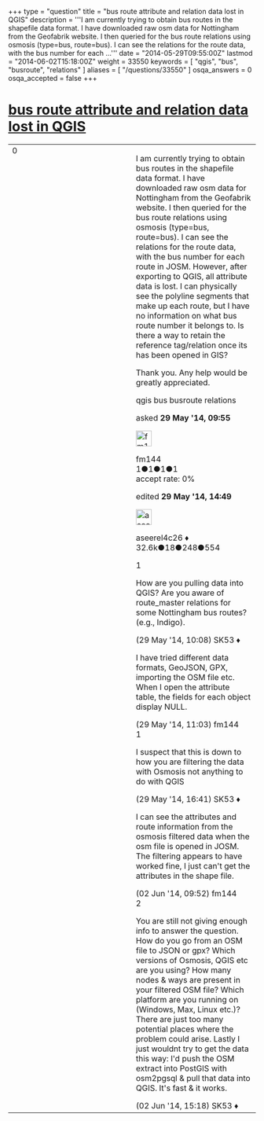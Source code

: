 +++
type = "question"
title = "bus route attribute and relation data lost in QGIS"
description = '''I am currently trying to obtain bus routes in the shapefile data format. I have downloaded raw osm data for Nottingham from the Geofabrik website. I then queried for the bus route relations using osmosis (type=bus, route=bus). I can see the relations for the route data, with the bus number for each ...'''
date = "2014-05-29T09:55:00Z"
lastmod = "2014-06-02T15:18:00Z"
weight = 33550
keywords = [ "qgis", "bus", "busroute", "relations" ]
aliases = [ "/questions/33550" ]
osqa_answers = 0
osqa_accepted = false
+++

<div class="headNormal">

# [bus route attribute and relation data lost in QGIS](/questions/33550/bus-route-attribute-and-relation-data-lost-in-qgis)

</div>

<div id="main-body">

<div id="askform">

<table id="question-table" style="width:100%;">
<colgroup>
<col style="width: 50%" />
<col style="width: 50%" />
</colgroup>
<tbody>
<tr>
<td style="width: 30px; vertical-align: top"><div class="vote-buttons">
<span id="post-33550-upvote" class="ajax-command post-vote up" rel="nofollow" title="I like this post (click again to cancel)"> </span>
<div id="post-33550-score" class="post-score" title="current number of votes">
0
</div>
<span id="post-33550-downvote" class="ajax-command post-vote down" rel="nofollow" title="I dont like this post (click again to cancel)"> </span> <span id="favorite-mark" class="ajax-command favorite-mark" rel="nofollow" title="mark/unmark this question as favorite (click again to cancel)"> </span>
<div id="favorite-count" class="favorite-count">
&#10;</div>
</div></td>
<td><div id="item-right">
<div class="question-body">
<p>I am currently trying to obtain bus routes in the shapefile data format. I have downloaded raw osm data for Nottingham from the Geofabrik website. I then queried for the bus route relations using osmosis (type=bus, route=bus). I can see the relations for the route data, with the bus number for each route in JOSM. However, after exporting to QGIS, all attribute data is lost. I can physically see the polyline segments that make up each route, but I have no information on what bus route number it belongs to. Is there a way to retain the reference tag/relation once its has been opened in GIS?</p>
<p>Thank you. Any help would be greatly appreciated.</p>
</div>
<div id="question-tags" class="tags-container tags">
<span class="post-tag tag-link-qgis" rel="tag" title="see questions tagged &#39;qgis&#39;">qgis</span> <span class="post-tag tag-link-bus" rel="tag" title="see questions tagged &#39;bus&#39;">bus</span> <span class="post-tag tag-link-busroute" rel="tag" title="see questions tagged &#39;busroute&#39;">busroute</span> <span class="post-tag tag-link-relations" rel="tag" title="see questions tagged &#39;relations&#39;">relations</span>
</div>
<div id="question-controls" class="post-controls">
&#10;</div>
<div class="post-update-info-container">
<div class="post-update-info post-update-info-user">
<p>asked <strong>29 May '14, 09:55</strong></p>
<img src="https://secure.gravatar.com/avatar/33adffb1a0bb2191168299357a9a15ef?s=32&amp;d=identicon&amp;r=g" class="gravatar" width="32" height="32" alt="fm144&#39;s gravatar image" />
<p><span>fm144</span><br />
<span class="score" title="1 reputation points">1</span><span title="1 badges"><span class="badge1">●</span><span class="badgecount">1</span></span><span title="1 badges"><span class="silver">●</span><span class="badgecount">1</span></span><span title="1 badges"><span class="bronze">●</span><span class="badgecount">1</span></span><br />
<span class="accept_rate" title="Rate of the user&#39;s accepted answers">accept rate:</span> <span title="fm144 has no accepted answers">0%</span></p>
</div>
<div class="post-update-info post-update-info-edited">
<p><span> edited <strong>29 May '14, 14:49</strong> </span></p>
<img src="https://secure.gravatar.com/avatar/66f0dc05b44574e3894be07b0b37cf37?s=32&amp;d=identicon&amp;r=g" class="gravatar" width="32" height="32" alt="aseerel4c26&#39;s gravatar image" />
<p><span>aseerel4c26 ♦</span><br />
<span class="score" title="32615 reputation points"><span>32.6k</span></span><span title="18 badges"><span class="badge1">●</span><span class="badgecount">18</span></span><span title="248 badges"><span class="silver">●</span><span class="badgecount">248</span></span><span title="554 badges"><span class="bronze">●</span><span class="badgecount">554</span></span></p>
</div>
</div>
<div id="comments-container-33550" class="comments-container">
<span id="33551"></span>
<div id="comment-33551" class="comment">
<div id="post-33551-score" class="comment-score">
1
</div>
<div class="comment-text">
<p>How are you pulling data into QGIS? Are you aware of route_master relations for some Nottingham bus routes? (e.g., Indigo).</p>
</div>
<div id="comment-33551-info" class="comment-info">
<span class="comment-age">(29 May '14, 10:08)</span> <span class="comment-user userinfo">SK53 ♦</span>
</div>
</div>
<span id="33553"></span>
<div id="comment-33553" class="comment">
<div id="post-33553-score" class="comment-score">
&#10;</div>
<div class="comment-text">
<p>I have tried different data formats, GeoJSON, GPX, importing the OSM file etc. When I open the attribute table, the fields for each object display NULL.</p>
</div>
<div id="comment-33553-info" class="comment-info">
<span class="comment-age">(29 May '14, 11:03)</span> <span class="comment-user userinfo">fm144</span>
</div>
</div>
<span id="33555"></span>
<div id="comment-33555" class="comment">
<div id="post-33555-score" class="comment-score">
1
</div>
<div class="comment-text">
<p>I suspect that this is down to how you are filtering the data with Osmosis not anything to do with QGIS</p>
</div>
<div id="comment-33555-info" class="comment-info">
<span class="comment-age">(29 May '14, 16:41)</span> <span class="comment-user userinfo">SK53 ♦</span>
</div>
</div>
<span id="33616"></span>
<div id="comment-33616" class="comment">
<div id="post-33616-score" class="comment-score">
&#10;</div>
<div class="comment-text">
<p>I can see the attributes and route information from the osmosis filtered data when the osm file is opened in JOSM. The filtering appears to have worked fine, I just can't get the attributes in the shape file.</p>
</div>
<div id="comment-33616-info" class="comment-info">
<span class="comment-age">(02 Jun '14, 09:52)</span> <span class="comment-user userinfo">fm144</span>
</div>
</div>
<span id="33630"></span>
<div id="comment-33630" class="comment">
<div id="post-33630-score" class="comment-score">
2
</div>
<div class="comment-text">
<p>You are still not giving enough info to answer the question. How do you go from an OSM file to JSON or gpx? Which versions of Osmosis, QGIS etc are you using? How many nodes &amp; ways are present in your filtered OSM file? Which platform are you running on (Windows, Max, Linux etc.)? There are just too many potential places where the problem could arise. Lastly I just wouldnt try to get the data this way: I'd push the OSM extract into PostGIS with osm2pgsql &amp; pull that data into QGIS. It's fast &amp; it works.</p>
</div>
<div id="comment-33630-info" class="comment-info">
<span class="comment-age">(02 Jun '14, 15:18)</span> <span class="comment-user userinfo">SK53 ♦</span>
</div>
</div>
</div>
<div id="comment-tools-33550" class="comment-tools">
&#10;</div>
<div class="clear">
&#10;</div>
<div id="comment-33550-form-container" class="comment-form-container">
&#10;</div>
<div class="clear">
&#10;</div>
</div></td>
</tr>
</tbody>
</table>

</div>

</div>


